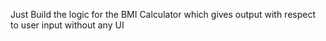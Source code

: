 Just Build the logic for the BMI Calculator which gives output with respect to user input without any UI
